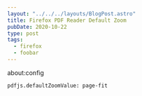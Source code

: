 ```yaml
---
layout: "../../../layouts/BlogPost.astro"
title: Firefox PDF Reader Default Zoom
pubDate: 2020-10-22
type: post
tags:
  - firefox
  - foobar
---
```


about:config

```
pdfjs.defaultZoomValue: page-fit
```
<!-- more -->
